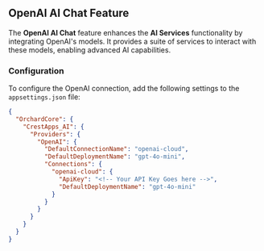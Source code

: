 ## OpenAI AI Chat Feature

The **OpenAI AI Chat** feature enhances the **AI Services** functionality by integrating OpenAI's models. It provides a suite of services to interact with these models, enabling advanced AI capabilities.

### Configuration

To configure the OpenAI connection, add the following settings to the `appsettings.json` file:

```json
{
  "OrchardCore": {
    "CrestApps_AI": {
      "Providers": {
        "OpenAI": {
          "DefaultConnectionName": "openai-cloud",
          "DefaultDeploymentName": "gpt-4o-mini",
          "Connections": {
            "openai-cloud": {
              "ApiKey": "<!-- Your API Key Goes here -->",
              "DefaultDeploymentName": "gpt-4o-mini"
            }
          }
        }
      }
    }
  }
}
```
